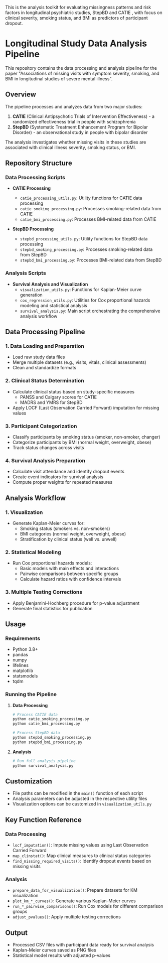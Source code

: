 This is the analysis toolkit for evaluating missingness patterns and risk factors in longitudinal psychiatric studies, StepBD and CATIE , with focus on clinical severity, smoking status, and BMI as predictors of participant dropout.

# Longitudinal Study Data Analysis Pipeline
This repository contains the data processing and analysis pipeline for the paper "Associations of missing visits with symptom severity, smoking, and BMI in longitudinal studies of severe mental illness".

## Overview

The pipeline processes and analyzes data from two major studies:
1. **CATIE** (Clinical Antipsychotic Trials of Intervention Effectiveness) - a randomized effectiveness trial in people with schizophrenia
2. **StepBD** (Systematic Treatment Enhancement Program for Bipolar Disorder) - an observational study in people with bipolar disorder

The analysis investigates whether missing visits in these studies are associated with clinical illness severity, smoking status, or BMI.

## Repository Structure

### Data Processing Scripts

- **CATIE Processing**
  - `catie_processing_utils.py`: Utility functions for CATIE data processing
  - `catie_smoking_processing.py`: Processes smoking-related data from CATIE
  - `catie_bmi_processing.py`: Processes BMI-related data from CATIE

- **StepBD Processing**
  - `stepbd_processing_utils.py`: Utility functions for StepBD data processing
  - `stepbd_smoking_processing.py`: Processes smoking-related data from StepBD
  - `stepbd_bmi_processing.py`: Processes BMI-related data from StepBD

### Analysis Scripts

- **Survival Analysis and Visualization**
  - `visualization_utils.py`: Functions for Kaplan-Meier curve generation
  - `cox_regression_utils.py`: Utilities for Cox proportional hazards modeling and statistical analysis
  - `survival_analysis.py`: Main script orchestrating the comprehensive analysis workflow

## Data Processing Pipeline

### 1. Data Loading and Preparation
- Load raw study data files
- Merge multiple datasets (e.g., visits, vitals, clinical assessments)
- Clean and standardize formats

### 2. Clinical Status Determination
- Calculate clinical status based on study-specific measures
  - PANSS and Calgary scores for CATIE
  - MADRS and YMRS for StepBD
- Apply LOCF (Last Observation Carried Forward) imputation for missing values

### 3. Participant Categorization
- Classify participants by smoking status (smoker, non-smoker, changer)
- Categorize participants by BMI (normal weight, overweight, obese)
- Track status changes across visits

### 4. Survival Analysis Preparation
- Calculate visit attendance and identify dropout events
- Create event indicators for survival analysis
- Compute proper weights for repeated measures

## Analysis Workflow

### 1. Visualization
- Generate Kaplan-Meier curves for:
  - Smoking status (smokers vs. non-smokers)
  - BMI categories (normal weight, overweight, obese)
  - Stratification by clinical status (well vs. unwell)

### 2. Statistical Modeling
- Run Cox proportional hazards models:
  - Basic models with main effects and interactions
  - Pairwise comparisons between specific groups
  - Calculate hazard ratios with confidence intervals

### 3. Multiple Testing Corrections
- Apply Benjamini-Hochberg procedure for p-value adjustment
- Generate final statistics for publication

## Usage

### Requirements
- Python 3.8+
- pandas
- numpy
- lifelines
- matplotlib
- statsmodels
- tqdm

### Running the Pipeline

1. **Data Processing**
   ```bash
   # Process CATIE data
   python catie_smoking_processing.py
   python catie_bmi_processing.py
   
   # Process StepBD data
   python stepbd_smoking_processing.py
   python stepbd_bmi_processing.py
   ```

2. **Analysis**
   ```bash
   # Run full analysis pipeline
   python survival_analysis.py
   ```

## Customization

- File paths can be modified in the `main()` function of each script
- Analysis parameters can be adjusted in the respective utility files
- Visualization options can be customized in `visualization_utils.py`

## Key Function Reference

### Data Processing
- `locf_imputation()`: Impute missing values using Last Observation Carried Forward
- `map_clinstat()`: Map clinical measures to clinical status categories
- `find_missing_required_visits()`: Identify dropout events based on missing visits

### Analysis
- `prepare_data_for_visualization()`: Prepare datasets for KM visualization
- `plot_km_*_curves()`: Generate various Kaplan-Meier curves
- `run_*_pairwise_comparisons()`: Run Cox models for different comparison groups
- `adjust_pvalues()`: Apply multiple testing corrections

## Output

- Processed CSV files with participant data ready for survival analysis
- Kaplan-Meier curves saved as PNG files
- Statistical model results with adjusted p-values


